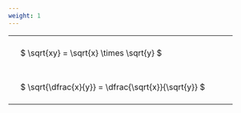 ```yaml
---
weight: 1
---
```


<style type="text/css">
#T_fb417 th.col_heading {
  text-align: left;
  font-size: 1em;
}
#T_fb417 td {
  text-align: left;
  font-size: 1em;
  padding: 1.5em;
}
#T_fb417_row0_col0, #T_fb417_row1_col0 {
  width: 400px;
  white-space: pre-wrap;
}
</style>
<table id="T_fb417">
  <thead>
  </thead>
  <tbody>
    <tr>
      <td id="T_fb417_row0_col0" class="data row0 col0" >$ \sqrt{xy} = \sqrt{x} \times \sqrt{y} $</td>
    </tr>
    <tr>
      <td id="T_fb417_row1_col0" class="data row1 col0" >$ \sqrt{\dfrac{x}{y}} = \dfrac{\sqrt{x}}{\sqrt{y}} $</td>
    </tr>
  </tbody>
</table>
